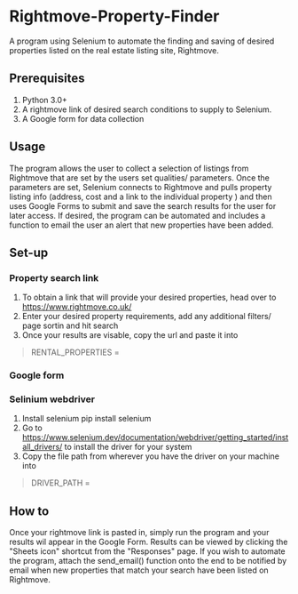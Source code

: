 # Rightmove-Property-Finder
A program using Selenium to automate the finding and saving of desired properties listed on the real estate listing site, Rightmove.

## Prerequisites
1. Python 3.0+
2. A rightmove link of desired search conditions to supply to Selenium.
3. A Google form for data collection

## Usage
The program allows the user to collect a selection of listings from Rightmove that are set by the users set qualities/ parameters. Once the parameters are set, Selenium connects to Rightmove and pulls property listing info (address, cost and a link to the individual property ) and then uses Google Forms to submit and save the search results for the user for later access. If desired, the program can be automated and includes a function to email the user an alert that new properties have been added.

## Set-up
### Property search link
1. To obtain a link that will provide your desired properties, head over to https://www.rightmove.co.uk/
2. Enter your desired property requirements, add any additional filters/ page sortin and hit search
3. Once your results are visable, copy the url and paste it into
> RENTAL_PROPERTIES =

### Google form


### Selinium webdriver
1. Install selenium
    pip install selenium
2. Go to https://www.selenium.dev/documentation/webdriver/getting_started/install_drivers/ to install the driver for your system
3. Copy the file path from wherever you have the driver on your machine into 
> DRIVER_PATH =

## How to
Once your rightmove link is pasted in, simply run the program and your results wil appear in the Google Form.
Results can be viewed by clicking the "Sheets icon" shortcut from the "Responses" page.
If you wish to automate the program, attach the send_email() function onto the end to be notified by email when new properties that match your search have been listed on Rightmove.
